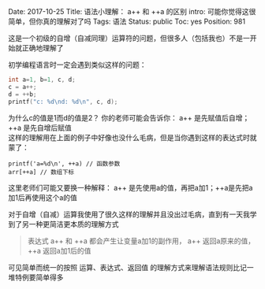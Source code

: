 Date: 2017-10-25
Title: 语法小理解： a++ 和 ++a 的区别
intro: 可能你觉得这很简单，但你真的理解对了吗
Tags: 语法
Status: public
Toc: yes
Position: 981

这是一个初级的自增（自减同理）运算符的问题，但很多人（包括我也）不是一开始就正确地理解了

初学编程语言时一定会遇到类似这样的问题：
```c
int a=1, b=1, c, d;
c = a++;
d = ++b;
printf("c: %d\nd: %d\n", c, d);
```
为什么c的值是1而d的值是2？
你的老师可能会告诉你： a++ 是先赋值后自增； ++a 是先自增后赋值  
这样的理解用在上面的例子中好像也没什么毛病，但是当你遇到这样的表达式时就蒙了：
```
printf('a=%d\n', ++a) // 函数参数
arr[++a] // 数组下标
```
这里老师们可能又要换一种解释： a++ 是先使用a的值，再把a加1；++a是先把a加1后再使用这个a的值

对于自增（自减）运算我使用了很久这样的理解并且没出过毛病，直到有一天我学到了另一种更简洁更本质的理解方式
> 表达式 a++ 和 ++a 都会产生让变量a加1的副作用， a++ 返回a原来的值， ++a 返回a加1后的值

可见简单而统一的按照 运算、表达式、返回值 的理解方式来理解语法规则比记一堆特例要简单得多
